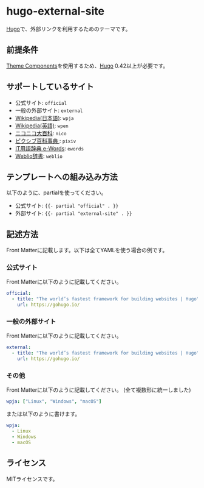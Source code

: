 # hugo-external-site

[Hugo][]で、外部リンクを利用するためのテーマです。

## 前提条件

[Theme Components][]を使用するため、[Hugo][] 0.42以上が必要です。

## サポートしているサイト

* 公式サイト: `official`
* 一般の外部サイト: `external`
* [Wikipedia(日本語)](https://ja.wikipedia.org/): `wpja`
* [Wikipedia(英語)](https://en.wikipedia.org/): `wpen`
* [ニコニコ大百科](http://dic.nicovideo.jp/): `nico`
* [ピクシブ百科事典 ](http://dic.pixiv.net/): `pixiv`
* [IT用語辞典 e-Words](http://e-words.jp/): `ewords`
* [Weblio辞書](https://www.weblio.jp/): `weblio`

## テンプレートへの組み込み方法

以下のように、partialを使ってください。

* 公式サイト: `{{- partial "official" . }}`
* 外部サイト: `{{- partial "external-site" . }}`

## 記述方法

Front Matterに記載します。以下は全てYAMLを使う場合の例です。

### 公式サイト

Front Matterに以下のように記載してください。

```yaml
official:
  - title: "The world’s fastest framework for building websites | Hugo"
    url: https://gohugo.io/
```

### 一般の外部サイト

Front Matterに以下のように記載してください。

```yaml
external:
  - title: "The world’s fastest framework for building websites | Hugo"
    url: https://gohugo.io/
```

### その他

Front Matterに以下のように記載してください。
(全て複数形に統一しました)

```yaml
wpja: ["Linux", "Windows", "macOS"]
```

または以下のように書けます。

```yaml
wpja:
  - Linux
  - Windows
  - macOS
```

## ライセンス

MITライセンスです。

[Hugo]: https://gohugo.io/
[Theme Components]: https://gohugo.io/themes/theme-components/
